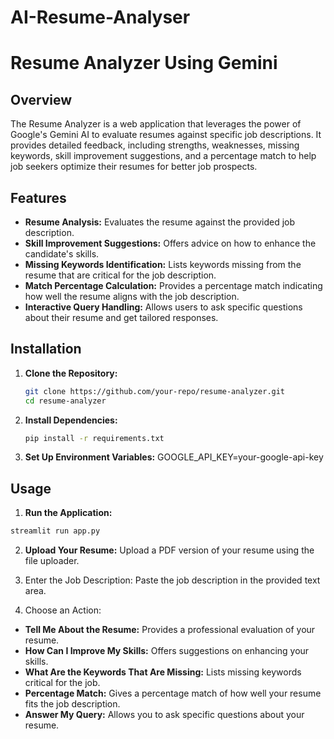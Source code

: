 # AI-Resume-Analyser
# Resume Analyzer Using Gemini

## Overview

The Resume Analyzer is a web application that leverages the power of Google's Gemini AI to evaluate resumes against specific job descriptions. It provides detailed feedback, including strengths, weaknesses, missing keywords, skill improvement suggestions, and a percentage match to help job seekers optimize their resumes for better job prospects.

## Features

- **Resume Analysis:** Evaluates the resume against the provided job description.
- **Skill Improvement Suggestions:** Offers advice on how to enhance the candidate's skills.
- **Missing Keywords Identification:** Lists keywords missing from the resume that are critical for the job description.
- **Match Percentage Calculation:** Provides a percentage match indicating how well the resume aligns with the job description.
- **Interactive Query Handling:** Allows users to ask specific questions about their resume and get tailored responses.

## Installation

1. **Clone the Repository:**
   ```sh
   git clone https://github.com/your-repo/resume-analyzer.git
   cd resume-analyzer

2. **Install Dependencies:**
   ```sh
   pip install -r requirements.txt
   
4. **Set Up Environment Variables:**
   GOOGLE_API_KEY=your-google-api-key

## Usage

1. **Run the Application:**
  ```sh
  streamlit run app.py
  ```

2. **Upload Your Resume:**
  Upload a PDF version of your resume using the file uploader.

3. Enter the Job Description:
  Paste the job description in the provided text area.

4. Choose an Action:

- **Tell Me About the Resume:** Provides a professional evaluation of your resume.
- **How Can I Improve My Skills:** Offers suggestions on enhancing your skills.
- **What Are the Keywords That Are Missing:** Lists missing keywords critical for the job.
- **Percentage Match:** Gives a percentage match of how well your resume fits the job description.
- **Answer My Query:** Allows you to ask specific questions about your resume.
